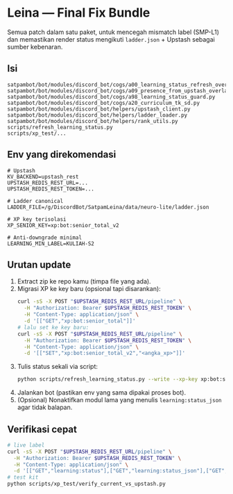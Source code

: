 # Leina — Final Fix Bundle

Semua patch dalam satu paket, untuk mencegah mismatch label (SMP-L1) dan memastikan
render status mengikuti `ladder.json` + Upstash sebagai sumber kebenaran.

## Isi
```
satpambot/bot/modules/discord_bot/cogs/a00_learning_status_refresh_overlay.py
satpambot/bot/modules/discord_bot/cogs/a09_presence_from_upstash_overlay.py
satpambot/bot/modules/discord_bot/cogs/a98_learning_status_guard.py
satpambot/bot/modules/discord_bot/cogs/a20_curriculum_tk_sd.py
satpambot/bot/modules/discord_bot/helpers/upstash_client.py
satpambot/bot/modules/discord_bot/helpers/ladder_loader.py
satpambot/bot/modules/discord_bot/helpers/rank_utils.py
scripts/refresh_learning_status.py
scripts/xp_test/...
```

## Env yang direkomendasi
```
# Upstash
KV_BACKEND=upstash_rest
UPSTASH_REDIS_REST_URL=...
UPSTASH_REDIS_REST_TOKEN=...

# Ladder canonical
LADDER_FILE=/g/DiscordBot/SatpamLeina/data/neuro-lite/ladder.json

# XP key terisolasi
XP_SENIOR_KEY=xp:bot:senior_total_v2

# Anti-downgrade minimal
LEARNING_MIN_LABEL=KULIAH-S2
```

## Urutan update
1. Extract zip ke repo kamu (timpa file yang ada).
2. Migrasi XP ke key baru (opsional tapi disarankan):
   ```bash
   curl -sS -X POST "$UPSTASH_REDIS_REST_URL/pipeline" \
     -H "Authorization: Bearer $UPSTASH_REDIS_REST_TOKEN" \
     -H "Content-Type: application/json" \
     -d '[["GET","xp:bot:senior_total"]]'
   # lalu set ke key baru:
   curl -sS -X POST "$UPSTASH_REDIS_REST_URL/pipeline" \
     -H "Authorization: Bearer $UPSTASH_REDIS_REST_TOKEN" \
     -H "Content-Type: application/json" \
     -d '[["SET","xp:bot:senior_total_v2","<angka_xp>"]]'
   ```
3. Tulis status sekali via script:
   ```bash
   python scripts/refresh_learning_status.py --write --xp-key xp:bot:senior_total_v2
   ```
4. Jalankan bot (pastikan env yang sama dipakai proses bot).
5. (Opsional) Nonaktifkan modul lama yang menulis `learning:status_json` agar tidak balapan.

## Verifikasi cepat
```bash
# live label
curl -sS -X POST "$UPSTASH_REDIS_REST_URL/pipeline" \
  -H "Authorization: Bearer $UPSTASH_REDIS_REST_TOKEN" \
  -H "Content-Type: application/json" \
  -d '[["GET","learning:status"],["GET","learning:status_json"],["GET","learning:phase"]]'
# test kit
python scripts/xp_test/verify_current_vs_upstash.py
```
